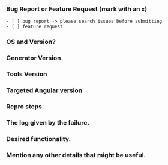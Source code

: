 <!--
IF YOU DON'T FILL OUT THE FOLLOWING INFORMATION YOUR ISSUE MIGHT BE CLOSED WITHOUT INVESTIGATING
-->
### Bug Report or Feature Request (mark with an `x`)
```
- [ ] bug report -> please search issues before submitting
- [ ] feature request
```

### OS and Version?
<!--
> Windows 7, 8 or 10. Linux (which distribution).macOS(Yosemite ? El Capitan? Sierra ?)
-->

### Generator Version
<!--
See "version" field in `.yo-rc.json` file
-->

### Tools Version
<!--
Output from: `yo --version`, 
Output from: `node --version`, 
Output from: `npm -v` or `yarn --version`
-->

### Targeted Angular version
<!-- 2.x.x, 4.x.x etc. -->

### Repro steps.
<!--
Simple steps to reproduce this bug.
Please include: commands run, packages added, related code changes.
A link to a sample repo would help too.
-->

### The log given by the failure.
<!-- Normally this include a stack trace and some more information. -->

### Desired functionality.
<!--
What would like to see implemented?
What is the usecase?
-->

### Mention any other details that might be useful.
<!-- Please include a link to the repo if this is related to an OSS project. -->
